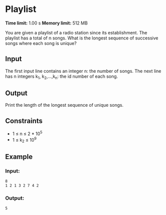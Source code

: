# Playlist
**Time limit:** 1.00 s **Memory limit:** 512 MB

You are given a playlist of a radio station since its establishment. The playlist has a total of n songs.
What is the longest sequence of successive songs where each song is unique?

## Input

The first input line contains an integer n: the number of songs.
The next line has n integers k<sub>1</sub>, k<sub>2</sub>,...,k<sub>n</sub>: the id number of each song.

## Output
Print the length of the longest sequence of unique songs.

## Constraints

- 1 &le; n &le; 2 * 10<sup>5</sup>
- 1 &le; k<sub>2</sub> &le; 10<sup>9</sup>


## Example
### Input:
```
8
1 2 1 3 2 7 4 2
```
### Output:
```
5
```  
